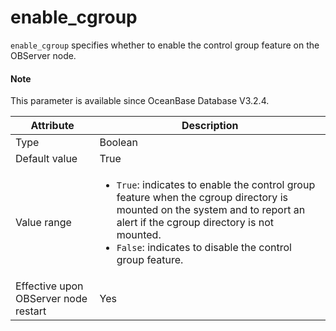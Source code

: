 # enable_cgroup

`enable_cgroup` specifies whether to enable the control group feature on the OBServer node.

<main id="notice" type='explain'>
  <h4>Note</h4>
  <p>This parameter is available since OceanBase Database V3.2.4. </p>
</main>

| **Attribute** | **Description** |
| ------ | ------ |
| Type | Boolean |
| Default value | True |
| Value range | <ul><li>`True`: indicates to enable the control group feature when the cgroup directory is mounted on the system and to report an alert if the cgroup directory is not mounted. </li><li>`False`: indicates to disable the control group feature. </li></ul> |
| Effective upon OBServer node restart | Yes |
